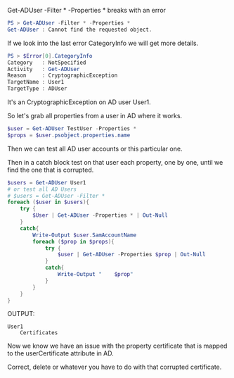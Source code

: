 Get-ADUser -Filter * -Properties * breaks with an error
```powershell
PS > Get-ADUser -Filter * -Properties *
Get-ADUser : Cannot find the requested object.
```    
 If we look into the last error CategoryInfo we will get more details.
```powershell
PS > $Error[0].CategoryInfo
Category   : NotSpecified
Activity   : Get-ADUser
Reason     : CryptographicException
TargetName : User1
TargetType : ADUser
```

It's an CryptographicException on AD user User1.

So let's grab all properties from a user in AD where it works.
```powershell
$user = Get-ADUser TestUser -Properties *
$props = $user.psobject.properties.name
```
Then we can test all AD user accounts or this particular one.

Then in a catch block test on that user each property, one by one, until we find the one that is corrupted.
```powershell
$users = Get-ADUser User1
# or test all AD Users
# $users = Get-ADUser -Filter *
foreach ($user in $users){	
	try {
		$User | Get-ADUser -Properties * | Out-Null
	}
	catch{
		Write-Output $user.SamAccountName
		foreach ($prop in $props){			
			try {
				$user | Get-ADUser -Properties $prop | Out-Null
			}
			catch{
				Write-Output "    $prop"				
			}
		}
	}
}
```

OUTPUT:
```
User1
    Certificates
```

Now we know we have an issue with the property certificate that is mapped to the userCertificate attribute in AD.

Correct, delete or whatever you have to do with that corrupted certificate.




